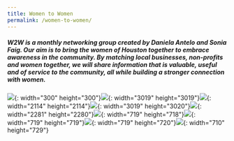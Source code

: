 ```yaml
---
title: Women to Women
permalink: /women-to-women/
---
```


##### W2W is a monthly networking group created by Daniela Antelo and Sonia Faig. Our aim is to bring the women of Houston together to embrace awareness in the community. By matching local businesses, non-profits and women together, we will share information that is valuable, useful and of service to the community, all while building a stronger connection with women.

![](/uploads/daniw2w.JPG){: width="300" height="300"}![](/uploads/img-4249.jpg){: width="3019" height="3019"}![](/uploads/img-4255.jpg){: width="2114" height="2114"}![](/uploads/img-4255.jpg){: width="3019" height="3020"}![](/uploads/img-4255.jpg){: width="2281" height="2280"}![](/uploads/women1.jpg){: width="719" height="718"}![](/uploads/women2.jpg){: width="719" height="719"}![](/uploads/women3.jpg){: width="719" height="720"}![](/uploads/women4.jpg){: width="710" height="729"}